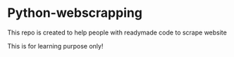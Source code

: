 # Python-webscrapping

This repo is created to help people with readymade code to scrape website

This is for learning purpose only!
